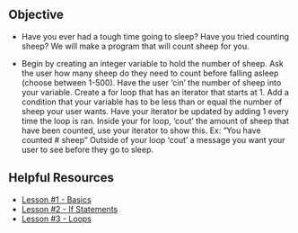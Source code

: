 ## Objective
- Have you ever had a tough time going to sleep? Have 
you tried counting sheep? We will make a program that 
will count sheep for you. 

- Begin by creating an integer variable to hold the number 
of sheep. Ask the user how many sheep do they need to count 
before falling asleep (choose between 1-500). Have the user 
‘cin’ the number of sheep into your variable. Create a for 
loop that has an iterator that starts at 1. Add a condition 
that your variable has to be less than or equal the number of sheep 
your user wants. Have your iterator be updated by adding 1 
every time the loop is ran. Inside your for loop, ‘cout’ 
the amount of sheep that have been counted, use your iterator 
to show this. Ex: “You have counted # sheep” Outside of your 
loop ‘cout’ a message you want your user to see before they 
go to sleep. 

## Helpful Resources 
- [Lesson #1 - Basics](https://docs.google.com/presentation/d/1HmJzuvLpCqdgOA_1jsQg4FwrgBdGeGOqZpPLm2YPHpQ/edit?usp=sharing)
- [Lesson #2 - If Statements](https://docs.google.com/presentation/d/109_wyyCNi9wfvB6Nte9Cs3XO9VJbPin67hO9Q1tE8qA/edit?usp=sharing)
- [Lesson #3 - Loops](https://docs.google.com/presentation/d/1IRX0GRZZ-mQWbYAD8ld55z_9ox0M7XairUkRc263G1g/edit?usp=sharing)